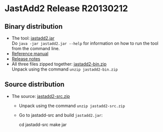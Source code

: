 JastAdd2 Release R20130212
==========================

Binary distribution
-------------------

* The tool: [jastadd2.jar](jastadd2.jar)<br>
Do `java -jar jastadd2.jar --help` for information on how to run the tool from the command line.
* [Reference manual](reference-manual.php)
* [Release notes](release-notes.php)
* All three files zipped together: [jastadd2-bin.zip](jastadd2-bin.zip)<br>
Unpack using the command `unzip jastadd2-bin.zip`

Source distribution
-------------------

* The source: [jastadd2-src.zip](jastadd2-src.zip)
    * Unpack using the command `unzip jastadd2-src.zip`
    * Go to jastadd-src and build `jastadd2.jar`:

        cd jastadd-src
        make jar

